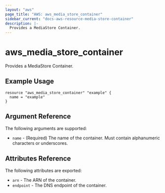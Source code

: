 ```yaml
---
layout: "aws"
page_title: "AWS: aws_media_store_container"
sidebar_current: "docs-aws-resource-media-store-container"
description: |-
  Provides a MediaStore Container.
---
```


# aws_media_store_container

Provides a MediaStore Container.

## Example Usage

```hcl
resource "aws_media_store_container" "example" {
  name = "example"
}
```

## Argument Reference

The following arguments are supported:

* `name` - (Required) The name of the container. Must contain alphanumeric characters or underscores.

## Attributes Reference

The following attributes are exported:

* `arn` - The ARN of the container.
* `endpoint` - The DNS endpoint of the container.
